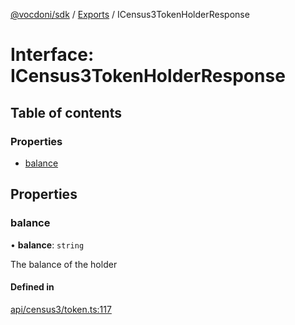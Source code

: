 [@vocdoni/sdk](/sdk) / [Exports](../modules.md) / ICensus3TokenHolderResponse

# Interface: ICensus3TokenHolderResponse

## Table of contents

### Properties

- [balance](ICensus3TokenHolderResponse.md#balance)

## Properties

### balance

• **balance**: `string`

The balance of the holder

#### Defined in

[api/census3/token.ts:117](https://github.com/vocdoni/vocdoni-sdk/blob/0a4464c/src/api/census3/token.ts#L117)

